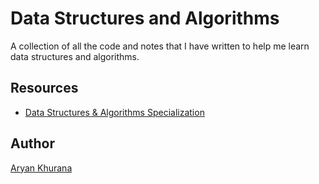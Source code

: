 # Data Structures and Algorithms

A collection of all the code and notes that I have written to help me learn data structures and algorithms.

## Resources

- [Data Structures & Algorithms Specialization](https://www.coursera.org/specializations/data-structures-algorithms?action=enroll&irclickid=WY-R5SwaExyNTO%3AxIyRKFQoZUkDXyeVqlXBmTc0&irgwc=1&utm_campaign=2890636&utm_content=b2c&utm_medium=partners&utm_source=impact)

## Author

[Aryan Khurana](https://www.github.com/AryanK1511)
